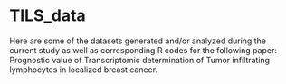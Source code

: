 # TILS_data
Here are some of the datasets generated and/or analyzed during the current study as well as corresponding R codes for the following paper: Prognostic value of Transcriptomic determination of Tumor infiltrating lymphocytes in localized breast cancer.
